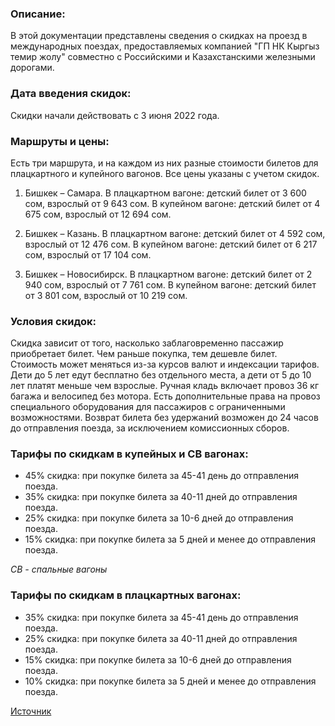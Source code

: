 ### Описание:

В этой документации представлены сведения о скидках на проезд в международных поездах, предоставляемых компанией "ГП НК
Кыргыз темир жолу" совместно с Российскими и Казахстанскими железными дорогами.

### Дата введения скидок:

Скидки начали действовать с 3 июня 2022 года.

### Маршруты и цены:

Есть три маршрута, и на каждом из них разные стоимости билетов для плацкартного и купейного вагонов.
Все цены указаны с учетом скидок.

1. Бишкек – Самара.
   В плацкартном вагоне: детский билет от 3 600 сом, взрослый от 9 643 сом.
   В купейном вагоне: детский билет от 4 675 сом, взрослый от 12 694 сом.

2. Бишкек – Казань.
   В плацкартном вагоне: детский билет от 4 592 сом, взрослый от 12 476 сом.
   В купейном вагоне: детский билет от 6 217 сом, взрослый от 17 104 сом.

3. Бишкек – Новосибирск.
   В плацкартном вагоне: детский билет от 2 940 сом, взрослый от 7 761 сом.
   В купейном вагоне: детский билет от 3 801 сом, взрослый от 10 219 сом.

### Условия скидок:

Скидка зависит от того, насколько заблаговременно пассажир приобретает билет.
Чем раньше покупка, тем дешевле билет.
Стоимость может меняться из-за курсов валют и индексации тарифов.
Дети до 5 лет едут бесплатно без отдельного места, а дети от 5 до 10 лет платят меньше чем взрослые.
Ручная кладь включает провоз 36 кг багажа и велосипед без мотора.
Есть дополнительные права на провоз специального оборудования для пассажиров с ограниченными возможностями.
Возврат билета без удержаний возможен до 24 часов до отправления поезда, за исключением комиссионных сборов.

### Тарифы по скидкам в купейных и СВ вагонах:


- 45% скидка: при покупке билета за 45-41 день до отправления поезда.
- 35% скидка: при покупке билета за 40-11 дней до отправления поезда.
- 25% скидка: при покупке билета за 10-6 дней до отправления поезда.
- 15% скидка: при покупке билета за 5 дней и менее до отправления поезда.

_СВ - спальные вагоны_


### Тарифы по скидкам в плацкартных вагонах:

- 35% скидка: при покупке билета за 45-41 день до отправления поезда.
- 25% скидка: при покупке билета за 40-11 дней до отправления поезда.
- 15% скидка: при покупке билета за 10-6 дней до отправления поезда.
- 10% скидка: при покупке билета за 5 дней и менее до отправления поезда.

[Источник](http://kjd.kg/ru/press-service/news/full/1503.html)
